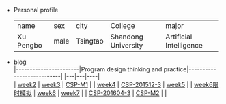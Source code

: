 + Personal  profile
  <table>                 
  <tr> <td> name  </td> <td> sex   </td>  <td> city  </td> <td> College</td><td> major </td>  </tr>       <tr> <td> Xu Pengbo  </td> <td> male </td><td> Tsingtao  </td>  <td>Shandong University </td> <td> Artificial Intelligence</td>  </tr>                 
  </table>
+ blog  
  |-----------------------|Program design thinking and practice|---------------------------| 
  |---|---|----|                 
  | [week2](./week2.md)   | [week3](./week3.md)                  |  [CSP-M1](./CSP-M1.md)  |
  | [week4](./week4.md)   |   [CSP-201512-3](./CSP-201512-3.md)  |  [week5](./week5.md)    |
  | [week6限时模拟](./week6模拟.md)    | [week6](./week6.md)      | [week7](./week7.md)     |
  | [CSP-201604-3](./csp201604-3.md)  | [CSP-M2](./CSP-M2.md)    |                         |

    
